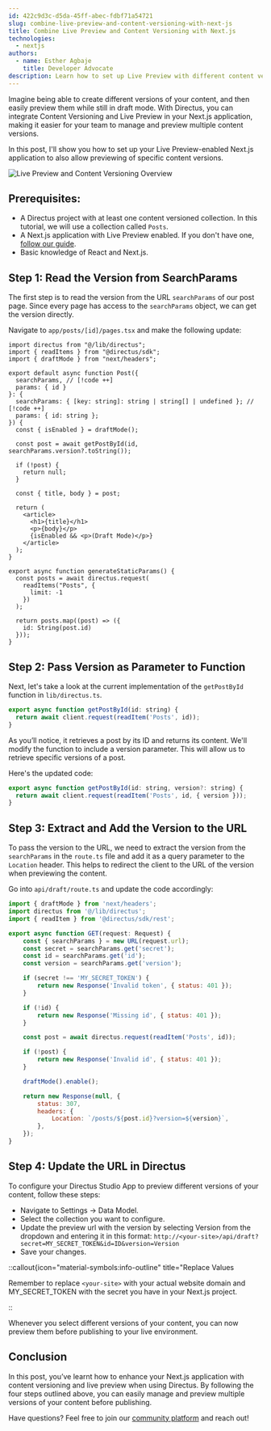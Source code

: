 ```yaml
---
id: 422c9d3c-d5da-45ff-abec-fdbf71a54721
slug: combine-live-preview-and-content-versioning-with-next-js
title: Combine Live Preview and Content Versioning with Next.js
technologies:
  - nextjs
authors:
  - name: Esther Agbaje
    title: Developer Advocate
description: Learn how to set up Live Preview with different content versions in your Next.js application.
---
```

Imagine being able to create different versions of your content, and then easily preview them while still in draft mode. With Directus, you can integrate Content Versioning and Live Preview in your Next.js application, making it easier for your team to manage and preview multiple content versions.

In this post, I'll show you how to set up your Live Preview-enabled Next.js application to also allow previewing of specific content versions.

![Live Preview and Content Versioning Overview](/img/b38d9a2e-f6ac-46f8-a9bb-507db3f88f4c.gif)

## Prerequisites:
- A Directus project with at least one content versioned collection. In this tutorial, we will use a collection called `Posts`.
- A Next.js application with Live Preview enabled. If you don't have one, [follow our guide](/tutorials/getting-started/fetch-data-from-directus-with-nextjs).
- Basic knowledge of React and Next.js.

## Step 1: Read the Version from SearchParams
The first step is to read the version from the URL `searchParams` of our post page. Since every page has access to the `searchParams` object, we can get the version directly.

Navigate to `app/posts/[id]/pages.tsx` and make the following update:

```tsx
import directus from "@/lib/directus";
import { readItems } from "@directus/sdk";
import { draftMode } from "next/headers";

export default async function Post({
  searchParams, // [!code ++]
  params: { id }
}: {
  searchParams: { [key: string]: string | string[] | undefined }; // [!code ++]
  params: { id: string };
}) {
  const { isEnabled } = draftMode();

  const post = await getPostById(id, searchParams.version?.toString());

  if (!post) {
    return null;
  }

  const { title, body } = post;

  return (
    <article>
      <h1>{title}</h1>
      <p>{body}</p>
      {isEnabled && <p>(Draft Mode)</p>}
    </article>
  );
}

export async function generateStaticParams() {
  const posts = await directus.request(
    readItems("Posts", {
      limit: -1
    })
  );

  return posts.map((post) => ({
    id: String(post.id)
  }));
}
```

## Step 2: Pass Version as Parameter to Function
Next, let's take a look at the current implementation of the `getPostById` function in `lib/directus.ts`.

```js
export async function getPostById(id: string) {
  return await client.request(readItem('Posts', id));
}
```

As you’ll notice, it retrieves a post by its ID and returns its content. We'll modify the function to include a version parameter. This will allow us to retrieve specific versions of a post.

Here's the updated code:

```js
export async function getPostById(id: string, version?: string) {
  return await client.request(readItem('Posts', id, { version }));
}
```

## Step 3: Extract and Add the Version to the URL
To pass the version to the URL, we need to extract the version from the `searchParams` in the `route.ts` file and add it as a query parameter to the `Location` header. This helps to redirect the client to the URL of the version when previewing the content.

Go into `api/draft/route.ts` and update the code accordingly:

```jsx
import { draftMode } from 'next/headers';
import directus from '@/lib/directus';
import { readItem } from '@directus/sdk/rest';

export async function GET(request: Request) {
	const { searchParams } = new URL(request.url);
	const secret = searchParams.get('secret');
	const id = searchParams.get('id');
	const version = searchParams.get('version');

	if (secret !== 'MY_SECRET_TOKEN') {
		return new Response('Invalid token', { status: 401 });
	}

	if (!id) {
		return new Response('Missing id', { status: 401 });
	}

	const post = await directus.request(readItem('Posts', id));

	if (!post) {
		return new Response('Invalid id', { status: 401 });
	}

	draftMode().enable();

	return new Response(null, {
		status: 307,
		headers: {
			Location: `/posts/${post.id}?version=${version}`,
		},
	});
}
```

## Step 4: Update the URL in Directus
To configure your Directus Studio App to preview different versions of your content, follow these steps:

- Navigate to Settings -> Data Model.
- Select the collection you want to configure.
- Update the preview url with the version by selecting Version from the dropdown and entering it in this format: `http://<your-site>/api/draft?secret=MY_SECRET_TOKEN&id=ID&version=Version`
- Save your changes.

::callout{icon="material-symbols:info-outline" title="Replace Values

Remember to replace `<your-site>` with your actual website domain and  MY_SECRET_TOKEN with the secret you have in your Next.js project.

::

Whenever you select different versions of your content, you can now preview them before publishing to your live environment.

## Conclusion
In this post, you’ve learnt how to enhance your Next.js application with content versioning and live preview when using Directus. By following the four steps outlined above, you can easily manage and preview multiple versions of your content before publishing.

Have questions? Feel free to join our [community platform](https://community.directus.io) and reach out!
